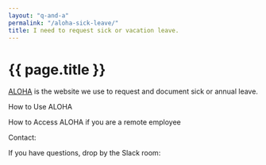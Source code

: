 ```yaml
---
layout: "q-and-a"
permalink: "/aloha-sick-leave/"
title: I need to request sick or vacation leave.
---
```

# {{ page.title }}

[ALOHA](http://aloha.gsa.gov/) is the website we use to request and document sick or annual leave.

How to Use ALOHA

How to Access ALOHA if you are a remote employee

Contact:

If you have questions, drop by the Slack room:
